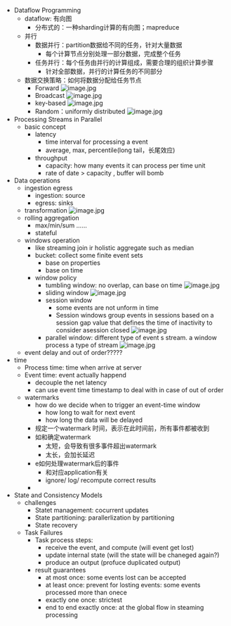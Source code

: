 - Dataflow Programming
    - dataflow: 有向图
        - 分布式的：一种sharding计算的有向图；mapreduce
    - 并行
        - 数据并行：partition数据给不同的任务，针对大量数据
            - 每个计算节点分别处理一部分数据，完成整个任务
        - 任务并行：每个任务由并行的计算组成，需要合理的组织计算步骤
            - 针对全部数据，并行的计算任务的不同部分
    - 数据交换策略：如何将数据分配给任务节点
        - Forward ![image.jpg](../assets/4d674205-57c3-4c55-a8fa-fd628b66fad6-1115003.jpg)
        - Broadcast ![image.jpg](../assets/69a8b42f-d1a1-4c66-b21d-fafbd855d5cf-1115003.jpg)
        - key-based ![image.jpg](../assets/9ff1ac0a-76db-49d6-93fe-39149ff7c91f-1115003.jpg)
        - Random：uniformly distributed ![image.jpg](../assets/6ad3788c-6c42-455b-aed4-cd70ec7f0e9c-1115003.jpg)
- Processing Streams in Parallel
    - basic concept
        - latency
            - time interval for processing a event
            - average, max, percentile(long tail，长尾效应)
        - throughput
            - capacity: how many events it can process per time unit
            - rate of date > capacity , buffer will bomb
- Data operations
    - ingestion egress
        - ingestion: source
        - egress: sinks
    - transformation ![image.jpg](../assets/5b3eb043-62b3-4b38-96ef-fc77b997fed4-1115003.jpg)
    - rolling aggregation
        - max/min/sum ......
        - stateful
    - windows operation
        - like streaming join ir holistic aggregate such as median
        - bucket: collect some finite event sets
            - base on properties
            - base on time
        - window policy
            - tumbling window: no overlap, can base on time ![image.jpg](../assets/952f1b05-666a-48de-aead-dfe9342e2a82-1115003.jpg)
            - sliding window ![image.jpg](../assets/ef15b537-fa0d-480c-b7c8-218959e032e9-1115003.jpg)
            - session window
                - some events are not unform in time
                - Session windows group events in sessions based on a session gap value that defines the time of inactivity to consider asession closed ![image.jpg](../assets/216c2a13-d201-436f-b3f7-663b10ae6c3a-1115003.jpg)
            - parallel window: different type of event s stream. a window process a type of stream ![image.jpg](../assets/5167a641-5b2c-4505-8e1f-aeca8a92f5e8-1115003.jpg)
    - event delay and out of order?????
- time
    - Process time: time when arrive at server
    - Event time: event actually happend
        - decouple the net latency
        - can use event time timestamp to deal with in case of out of order 
    - watermarks
        - how do we decide when to trigger an event-time window
            - how long to wait for next event
            - how long the data will be delayed
        - 规定一个watermark 时间，表示在此时间前，所有事件都被收到
        - 如和确定watermark
            - 太短，会导致有很多事件超出watermark
            - 太长，会加长延迟
        - e如何处理watermark后的事件
            - 和对应application有关
            - ignore/ log/ recompute correct results
        - 
- State and Consistency Models
    - challenges
        - Statet management: cocurrent updates
        - State partitioning: parallerlization by partitioning
        - State recovery
    - Task Failures
        - Task process steps:
            - receive the event, and compute (will event get lost)
            - update internal state (will the state will be chaneged again?)
            - produce an output (profuce duplicated output)
        - result guarantees
            - at most once: some events lost can be accepted
            - at least once: prevent for losting events: some events processed more than onece 
            - exactly one once: strictest
            - end to end exactly once: at the global flow in steaming processing
